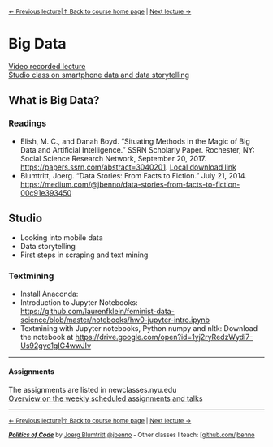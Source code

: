 <sup>[&larr; Previous lecture](/files/05.md)|[&uarr; Back to course home page](/README.md) | [Next lecture &rarr;](/files/07.md)</sup>  

# Big Data
[Video recorded lecture](https://youtu.be/npmJFTEe7CY)   
[Studio class on smartphone data and data storytelling](https://youtu.be/qDXYxk7O5DA)


## What is Big Data?

### Readings
- Elish, M. C., and Danah Boyd. “Situating Methods in the Magic of Big Data and Artificial Intelligence.” SSRN Scholarly Paper. Rochester, NY: Social Science Research Network, September 20, 2017. https://papers.ssrn.com/abstract=3040201. [Local download link](/files/literature/Boyd_MagicOfBigDataAndArtificialIntelligence.pdf)
- Blumtritt, Joerg. “Data Stories: From Facts to Fiction.” July 21, 2014. https://medium.com/@jbenno/data-stories-from-facts-to-fiction-00c91e393450
## Studio
- Looking into mobile data
- Data storytelling
- First steps in scraping and text mining

### Textmining
- Install Anaconda: 
- Introduction to Jupyter Notebooks: https://github.com/laurenfklein/feminist-data-science/blob/master/notebooks/hw0-jupyter-intro.ipynb
- Textmining with Jupyter notebooks, Python numpy and nltk: Download the notebook at https://drive.google.com/open?id=1yj2ryRedzWydi7-Us92gyo1gIG4wwJIv

***

#### Assignments
The assignments are listed in newclasses.nyu.edu  
[Overview on the weekly scheduled assignments and talks](https://docs.google.com/spreadsheets/d/10sTVIMTuhJcucApQ2_A34UC9M1YQ270t3X0l6DZnmDw/edit?usp=sharing)


***
<sup>[&larr; Previous lecture](/files/05.md)|[&uarr; Back to course home page](/README.md) | [Next lecture &rarr;](/files/07.md)</sup>  
  
<sup> ***[Politics of Code](/README.md)*** by [Joerg Blumtritt](https://jbenno.net) [@jbenno](https://twitter.com/jbenno) - Other classes I teach: [[github.com/jbenno](https://github.com/jbenno/teaching/)</sup>


